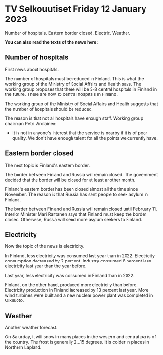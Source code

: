 # TV Selkouutiset Friday 12 January 2023

Number of hospitals. Eastern border closed. Electric. Weather.

**You can also read the texts of the news here:**

## Number of hospitals

First news about hospitals.

The number of hospitals must be reduced in Finland. This is what the working group of the Ministry of Social Affairs and Health says. The working group proposes that there will be 5-8 central hospitals in Finland in the future. There are now 15 central hospitals in Finland.

The working group of the Ministry of Social Affairs and Health suggests that the number of hospitals should be reduced.

The reason is that not all hospitals have enough staff. Working group chairman Petri Virolainen:

- It is not in anyone's interest that the service is nearby if it is of poor quality. We don't have enough talent for all the points we currently have.

## Eastern border closed

The next topic is Finland's eastern border.

The border between Finland and Russia will remain closed. The government decided that the border will be closed for at least another month.

Finland's eastern border has been closed almost all the time since November. The reason is that Russia has sent people to seek asylum in Finland.

The border between Finland and Russia will remain closed until February 11. Interior Minister Mari Rantanen says that Finland must keep the border closed. Otherwise, Russia will send more asylum seekers to Finland.

## Electricity

Now the topic of the news is electricity.

In Finland, less electricity was consumed last year than in 2022. Electricity consumption decreased by 2 percent. Industry consumed 6 percent less electricity last year than the year before.

Last year, less electricity was consumed in Finland than in 2022.

Finland, on the other hand, produced more electricity than before. Electricity production in Finland increased by 13 percent last year. More wind turbines were built and a new nuclear power plant was completed in Olkiluoto.

## Weather

Another weather forecast.

On Saturday, it will snow in many places in the western and central parts of the country. The frost is generally 2\...15 degrees. It is colder in places in Northern Lapland.
